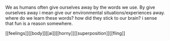 We as humans often give ourselves away by the words we use. By give ourselves away i mean give our environmental situations/experiences away.
where do we learn these words? how did they stick to our brain?
i sense that fun is a reason somewhere.

[[feelings]][[body]][[ai]][[horny]][[superposition]][[fling]]